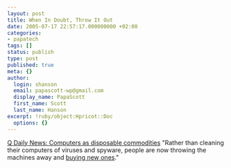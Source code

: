 ```yaml
---
layout: post
title: When In Doubt, Throw It Out
date: 2005-07-17 22:57:17.000000000 +02:00
categories:
- papatech
tags: []
status: publish
type: post
published: true
meta: {}
author:
  login: shanson
  email: papascott-wp@gmail.com
  display_name: PapaScott
  first_name: Scott
  last_name: Hanson
excerpt: !ruby/object:Hpricot::Doc
  options: {}
---
```

<p><a href="http://q.queso.com/archives/001706" title="QDN: Computers as disposable commodities">Q Daily News: Computers as disposable commodities</a> "Rather than cleaning their computers of viruses and spyware, people are now throwing the machines away and <a href="http://www.nytimes.com/2005/07/17/technology/17spy.html?ei=5090&amp;en=5b2b6783f66a7422&amp;ex=1279252800&amp;partner=rssuserland&amp;emc=rss&amp;pagewanted=all">buying new ones</a>."</p>
